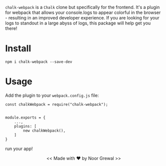 `chalk-webpack` is a `Chalk` clone but specifically for the frontend. It's a plugin for webpack that allows your console.logs to appear colorful in the browser - resulting in an improved developer experience. If you are looking for your logs to standout in a large abyss of logs, this package will help get you there!

# Install

```
npm i chalk-webpack --save-dev
```

# Usage 

Add the plugin to your `webpack.config.js` file: 

```
const chalkWebpack = require("chalk-webpack");


module.exports = {
    ...,
    plugins: [
        new chalkWebpack(),
    ]
}
```

run your app!

<center> << Made with ♥ by Noor Grewal >>  </center>
